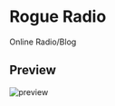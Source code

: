 # Rogue Radio
Online Radio/Blog

## Preview
![preview](https://github.com/projectfinalaudio/rogueradiowebsite/blob/master/preview.png?raw=true)
